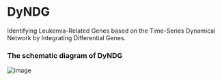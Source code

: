 # DyNDG
Identifying Leukemia-Related Genes based on the Time-Series Dynamical Network by Integrating Differential Genes.
### The schematic diagram of DyNDG
![image](https://github.com/CSUBioGroup/DyNDG/assets/52996140/3cd1ec77-3869-4d8a-97a4-98059f848c7a)
